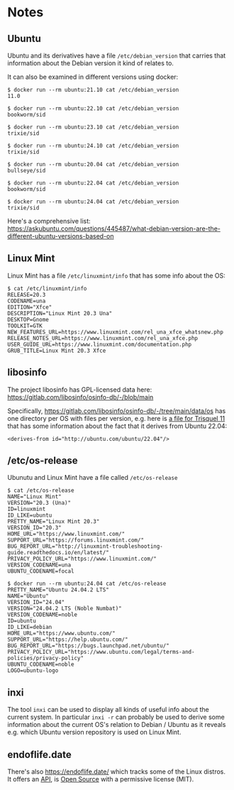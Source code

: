 # Notes

## Ubuntu

Ubuntu and its derivatives have a file `/etc/debian_version` that carries that
information about the Debian version it kind of relates to.

It can also be examined in different versions using docker:

    $ docker run --rm ubuntu:21.10 cat /etc/debian_version
    11.0

    $ docker run --rm ubuntu:22.10 cat /etc/debian_version
    bookworm/sid

    $ docker run --rm ubuntu:23.10 cat /etc/debian_version
    trixie/sid

    $ docker run --rm ubuntu:24.10 cat /etc/debian_version
    trixie/sid

    $ docker run --rm ubuntu:20.04 cat /etc/debian_version
    bullseye/sid

    $ docker run --rm ubuntu:22.04 cat /etc/debian_version
    bookworm/sid

    $ docker run --rm ubuntu:24.04 cat /etc/debian_version
    trixie/sid

Here's a comprehensive list: https://askubuntu.com/questions/445487/what-debian-version-are-the-different-ubuntu-versions-based-on

## Linux Mint

Linux Mint has a file `/etc/linuxmint/info` that has some info about the OS:

    $ cat /etc/linuxmint/info
    RELEASE=20.3
    CODENAME=una
    EDITION="Xfce"
    DESCRIPTION="Linux Mint 20.3 Una"
    DESKTOP=Gnome
    TOOLKIT=GTK
    NEW_FEATURES_URL=https://www.linuxmint.com/rel_una_xfce_whatsnew.php
    RELEASE_NOTES_URL=https://www.linuxmint.com/rel_una_xfce.php
    USER_GUIDE_URL=https://www.linuxmint.com/documentation.php
    GRUB_TITLE=Linux Mint 20.3 Xfce

## libosinfo

The project libosinfo has GPL-licensed data here: https://gitlab.com/libosinfo/osinfo-db/-/blob/main

Specifically, https://gitlab.com/libosinfo/osinfo-db/-/tree/main/data/os has
one directory per OS with files per version, e.g. here is
[a file for Trisquel 11](https://gitlab.com/libosinfo/osinfo-db/-/blob/main/data/os/trisquel.info/trisquel-11.xml.in)
that has some information about the fact that it derives from Ubuntu 22.04:

    <derives-from id="http://ubuntu.com/ubuntu/22.04"/>

## /etc/os-release

Ubunutu and Linux Mint have a file called `/etc/os-release`

    $ cat /etc/os-release
    NAME="Linux Mint"
    VERSION="20.3 (Una)"
    ID=linuxmint
    ID_LIKE=ubuntu
    PRETTY_NAME="Linux Mint 20.3"
    VERSION_ID="20.3"
    HOME_URL="https://www.linuxmint.com/"
    SUPPORT_URL="https://forums.linuxmint.com/"
    BUG_REPORT_URL="http://linuxmint-troubleshooting-guide.readthedocs.io/en/latest/"
    PRIVACY_POLICY_URL="https://www.linuxmint.com/"
    VERSION_CODENAME=una
    UBUNTU_CODENAME=focal

    $ docker run --rm ubuntu:24.04 cat /etc/os-release
    PRETTY_NAME="Ubuntu 24.04.2 LTS"
    NAME="Ubuntu"
    VERSION_ID="24.04"
    VERSION="24.04.2 LTS (Noble Numbat)"
    VERSION_CODENAME=noble
    ID=ubuntu
    ID_LIKE=debian
    HOME_URL="https://www.ubuntu.com/"
    SUPPORT_URL="https://help.ubuntu.com/"
    BUG_REPORT_URL="https://bugs.launchpad.net/ubuntu/"
    PRIVACY_POLICY_URL="https://www.ubuntu.com/legal/terms-and-policies/privacy-policy"
    UBUNTU_CODENAME=noble
    LOGO=ubuntu-logo

## inxi

The tool `inxi` can be used to display all kinds of useful info about the current
system. In particular `inxi -r` can probably be used to derive some information
about the current OS's relation to Debian / Ubuntu as it reveals e.g. which
Ubuntu version repository is used on Linux Mint.

## endoflife.date

There's also https://endoflife.date/ which tracks some of the Linux distros.
It offers an [API](https://endoflife.date/docs/api/v1/), is
[Open Source](https://github.com/endoflife-date/endoflife.date) with
a permissive license (MIT).

